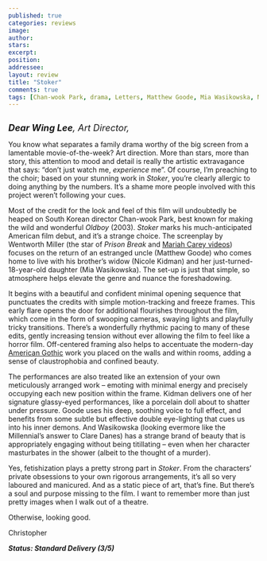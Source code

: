```yaml
---
published: true
categories: reviews
image:
author: 
stars: 
excerpt: 
position: 
addressee: 
layout: review
title: "Stoker"
comments: true
tags: [Chan-wook Park, drama, Letters, Matthew Goode, Mia Wasikowska, Nicole Kidman, thriller, Wentworth Miller]
---
```

<div><p><em><span class="full-image-block ssNonEditable"><span><a href="/letters/2013/3/27/stoker.html"><img src="http://static.squarespace.com/static/5005f6bcc4aa41161b33e89e/5329cf1fe4b07c068ebf74de/5329cf1fe4b07c068ebf77fe/1364415931257/Stoker.jpg" alt="" /></a></span></span></em></p>
<p><em><span style="font-size:130%;"><strong>Dear Wing Lee</strong>, Art Director,</span></em></p>
<p>You know what separates a family drama worthy of the big screen from a lamentable movie-of-the-week?  Art direction.  More than stars, more than story, this attention to mood and detail is really the artistic extravagance that says: &ldquo;don&rsquo;t just watch me, <em>experience</em> me&rdquo;. Of course, I&rsquo;m preaching to the choir; based on your stunning work in <em>Stoker</em>, you&rsquo;re clearly allergic to doing anything by the numbers.  It&rsquo;s a shame more people involved with this project weren&rsquo;t following your cues.</p>
<p>Most of the credit for the look and feel of this film will undoubtedly be heaped on South Korean director Chan-wook Park, best known for making the wild and wonderful <em>Oldboy </em>(2003).  <em>Stoker</em> marks his much-anticipated American film debut, and it&rsquo;s a strange choice. The screenplay by Wentworth Miller (the star of <em>Prison Break </em>and <a href="http://www.contactmusic.com/news/wentworth-miller-i-owe-my-success-to-mariah-carey_1044544">Mariah Carey videos</a>) focuses on the return of an estranged uncle (Matthew Goode) who comes home to live with his brother&rsquo;s widow (Nicole Kidman) and her just-turned-18-year-old daughter (Mia Wasikowska). The set-up is just that simple, so atmosphere helps elevate the genre and nuance the foreshadowing.</p>
<p>It begins with a beautiful and confident minimal opening sequence that punctuates the credits with simple motion-tracking and freeze frames. This early flare opens the door for additional flourishes throughout the film, which come in the form of swooping cameras, swaying lights and playfully tricky transitions. There&rsquo;s a wonderfully rhythmic pacing to many of these edits, gently increasing tension without ever allowing the film to feel like a horror film. Off-centered framing also helps to accentuate the modern-day <a href="http://en.wikipedia.org/wiki/American_Gothic">American Gothic</a> work you placed on the walls and within rooms, adding a sense of claustrophobia and confined beauty.</p>
<p>The performances are also treated like an extension of your own meticulously arranged work &ndash; emoting with minimal energy and precisely occupying each new position within the frame. Kidman delivers one of her signature glassy-eyed performances, like a porcelain doll about to shatter under pressure. Goode uses his deep, soothing voice to full effect, and benefits from some subtle but effective double eye-lighting that cues us into his inner demons. And Wasikowska (looking evermore like the Millennial&rsquo;s answer to Clare Danes) has a strange brand of beauty that is appropriately engaging without being titillating &ndash; even when her character masturbates in the shower (albeit to the thought of a murder).</p>
<p>Yes, fetishization plays a pretty strong part in <em>Stoker</em>. From the characters&rsquo; private obsessions to your own rigorous arrangements, it&rsquo;s all so very laboured and manicured. And as a static piece of art, that&rsquo;s fine. But there&rsquo;s a soul and purpose missing to the film. I want to remember more than just pretty images when I walk out of a theatre.</p>
<p>Otherwise, looking good.</p>
<p>Christopher</p>
<p><strong><em>Status: Standard Delivery (3/5)</em></strong></p></div>
